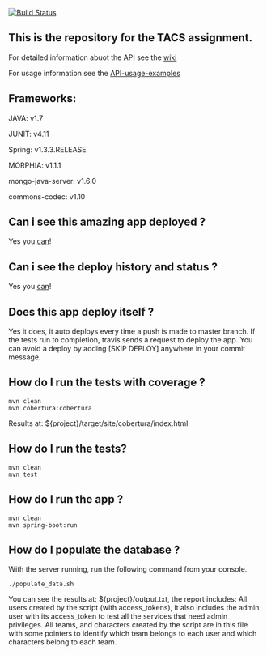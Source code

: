 [![Build Status](https://travis-ci.com/niko118/tp-tacs.svg?token=yWHUWReDvcqkbLeRzp1p&branch=master)](https://magnum.travis-ci.com/niko118/tp-tacs)

## This is the repository for the TACS assignment.

For detailed information abuot the API see the [wiki](https://github.com/niko118/tp-tacs/wiki)

For usage information see the [API-usage-examples](https://github.com/niko118/tp-tacs/wiki/API-usage-examples)

## Frameworks:

JAVA: v1.7

JUNIT: v4.11

Spring: v1.3.3.RELEASE

MORPHIA: v1.1.1

mongo-java-server: v1.6.0

commons-codec: v1.10

## Can i see this amazing app deployed ?

Yes you [can](https://tptacsutnfrba-pablogallazzi.rhcloud.com/)!

## Can i see the deploy history and status ?

Yes you [can](http://190.192.142.145/deploy/5737931a7628e17321000043)!

## Does this app deploy itself ?

Yes it does, it auto deploys every time a push is made to master branch.
If the tests run to completion, travis sends a request to deploy the app.
You can avoid a deploy by adding [SKIP DEPLOY] anywhere in your commit message.

## How do I run the tests with coverage ?

```
mvn clean
mvn cobertura:cobertura
```

Results at: ${project}/target/site/cobertura/index.html

## How do I run the tests?

```
mvn clean
mvn test
```

## How do I run the app ?

```
mvn clean
mvn spring-boot:run
```

## How do I populate the database ?

With the server running, run the following command from your console.

```
./populate_data.sh
```

You can see the results at: ${project}/output.txt, the report includes:
All users created by the script (with access_tokens), it also includes the admin user with its 
access_token to test all the services that need admin privileges.
All teams, and characters created by the script are in this file with some pointers to
identify which team belongs to each user and which characters belong to each team.
